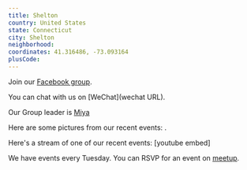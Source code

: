 ```yaml
---
title: Shelton
country: United States
state: Connecticut
city: Shelton
neighborhood: 
coordinates: 41.316486, -73.093164
plusCode:
---
```

Join our [Facebook group](https://www.facebook.com/groups/free.code.camp.shelton.ct).

You can chat with us on [WeChat](wechat URL).

Our Group leader is [Miya](freecodecamp.org/miya)

Here are some pictures from our recent events:
![]().

Here's a stream of one of our recent events:
[youtube embed]

We have events every Tuesday. You can RSVP for an event on [meetup](meetupurl).
